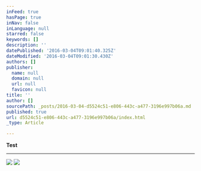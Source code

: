 ```yaml
---
inFeed: true
hasPage: true
inNav: false
inLanguage: null
starred: false
keywords: []
description: ''
datePublished: '2016-03-04T09:01:40.325Z'
dateModified: '2016-03-04T09:01:30.430Z'
authors: []
publisher:
  name: null
  domain: null
  url: null
  favicon: null
title: ''
author: []
sourcePath: _posts/2016-03-04-d5524c51-e806-443c-a477-3196e997b06a.md
published: true
url: d5524c51-e806-443c-a477-3196e997b06a/index.html
_type: Article

---
```

**Test**

****
![](https://the-grid-user-content.s3-us-west-2.amazonaws.com/f771d9fb-45c1-43fc-9e14-e5638827d7a5.jpg)
![](https://the-grid-user-content.s3-us-west-2.amazonaws.com/5438fb06-3189-4e7f-bd49-b6d7b688d6ad.jpg)